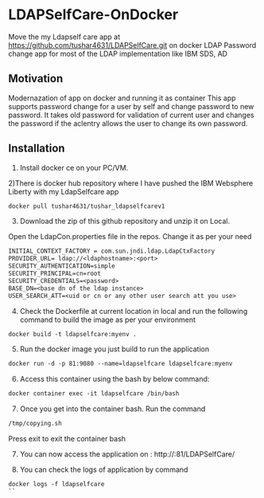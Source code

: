 # LDAPSelfCare-OnDocker
Move the my Ldapself care app at https://github.com/tushar4631/LDAPSelfCare.git on docker
LDAP Password change app for most of the LDAP implementation like IBM SDS, AD

## Motivation
Modernazation of app on docker and running it as container
This app supports password change for a user by self and change password to new password.
It takes old password for validation of current user and changes the password if the aclentry allows the user to change its own password.


## Installation

1) Install docker ce on your PC/VM.

2)There is docker hub repository where I have pushed the IBM Websphere Liberty with my LdapSelfcare app
```txt
docker pull tushar4631/tushar_ldapselfcarev1
```

3) Download the zip of this github repository and unzip it on Local.


Open the LdapCon.properties file in the repos. Change it as per your need
```txt
INITIAL_CONTEXT_FACTORY = com.sun.jndi.ldap.LdapCtxFactory
PROVIDER_URL= ldap://<ldaphostname>:<port>
SECURITY_AUTHENTICATION=simple
SECURITY_PRINCIPAL=cn=root
SECURITY_CREDENTIALS=<password>
BASE_DN=<base dn of the ldap instance>
USER_SEARCH_ATT=<uid or cn or any other user search att you use>
```
4) Check the Dockerfile at current location in local and run the following command to build the image as per your environment 
```txt
docker build -t ldapselfcare:myenv .
```
5) Run the docker image you just build to run the application
```txt
docker run -d -p 81:9080 --name=ldapselfcare ldapselfcare:myenv
```
6) Access this container using the bash by below command:
```txt
docker container exec -it ldapselfcare /bin/bash
```
7) Once you get into the container bash. Run the command

```txt
/tmp/copying.sh
```
Press exit to exit the container bash

7) You can now access the application on :
http://<hostname>:81/LDAPSelfCare/


8) You can check the logs of application by command

```txt
docker logs -f ldapselfcare
``
